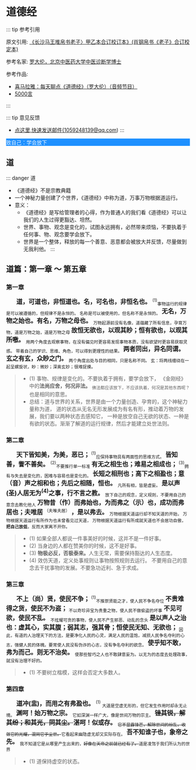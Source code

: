 # 道德经

::: tip 参考引用

原文引用: <a href="https://xqdoc.imedao.com/155824e6bd6c7a3fd921c004.pdf" target="_blank">
《长沙马王堆帛书老子〉甲乙本合订校订本》(肖钢帛书《老子》合订校定本)
</a>

参考名家: <a href="https://baike.baidu.com/item/%E7%BD%97%E5%A4%A7%E4%BC%A6/4841169" target="_blank">罗大伦，北京中医药大学中医诊断学博士</a>

参考作品: 
- <a href="https://m.ximalaya.com/album/3623979" target="_blank">喜马拉雅：每天聊点《道德经》（罗大伦）（音频节目）</a>
- <a href="https://www.5000yan.com/mulu/" target="_blank">5000言</a>

:::


::: tip 意见反馈
- <a href="mailto:1059248139@qq.com">点这里,快速发送邮件(1059248139@qq.com)</a> 
:::

<p style="background-color:#1E90FF; color:#F0F8FF">致自己：学会放下</p>

## 道

::: danger 道

- 《道德经》不是宗教典籍
- 一个神秘力量创建了个世界，《道德经》中称为道，万事万物根据道运行。
- 意义：
	- 《道德经》是写给管理者的心得，作为普通人的我们看《道德经》可以让我们的人生过得更豁达、坦然。
	- 世界、事物、观念是变化的，试图永远拥有，必然带来烦恼，不要执着于任何事、物、观念要学会放下。
	- 世界是一个整体，释放的每一个善意、恶意都会被放大并反馈，尽量做到无我利他。
:::

## 道篇：第一章 ～ 第五章

### 第一章

<p style="text-indent: 2em;">
<big>
<strong>
道，可道也，非恒道也。名，可名也，非恒名也。
</strong>
</big>
<sup>(1)</sup><sub>事物运行的规律是可以被遵循的，但规律不是永恒的。
名称是可以被使用的，但名称不是永恒的。</sub>
<big>
<strong>
无名，万物之始也。有名，万物之母也。
</strong>
</big>
<sub>万物起源前没有名像，道蕴藏了所有信息，孕育万物，道是万物之始，道是万物之母</sub>
<big>
<strong>
故恒无欲也，以观其眇；恒有欲也，以观其所噭。
</strong>
</big>
<sub>用两个角度去观察事物，在没有偏见时更容易发现事物本质，没有欲望时更容易获取灵感。
带着自己的学识、思维、角色，可以得到更理性的结果。
</sub>
<big>
<strong>
两者同出，异名同谓。
玄之有玄，众眇之门。
</strong>
</big>
<sub>两个角度出处与目的相同，只是名称不同。
玄：将两线缠绕在一起呈螺旋状，眇：微妙；深奥玄妙；很难捉摸。</sub>
</p>

<blockquote>
<ul>
<li>
(1) 事物、规律是变化的。不要执着于拥有，要学会放下，
《金刚经》中的<strong>法尚应舍，何况非法。</strong>
<sub>佛法都应该放下，不应该执着，何况是其他东西呢？</sub>
也是相同的意思。
</li>
<li>
总结：道与世界的关系，世界是由一个力量创造、孕育的，这个神秘力量称为道，
道的状态从无名无形发展成为有名有形，推动着万物的发展，我们要以两种状态去感知它，
一种是放空自己无欲的状态、一种是有欲的状态。渐渐了解道的运行规律，然后才能建立处世法则。
</li>
</ul>
</blockquote>

### 第二章

<p style="text-indent: 2em;">
<big>
<strong>
天下皆知美，为美，恶已；
</strong>
</big>
<sup>(1)</sup><sub>应保持事物具有两面性的思维方式。</sub>
<big>
<strong>
皆知善，訾不善矣。
</strong>
</big>
<sup>(2)</sup><sub>不要推行单一标准</sub>
<big>
<strong>
有无之相生也；难易之相成也；
</strong>
</big>
<sup>(3)</sup><sub>拥有与失去是变化的，困难与容易也是变化的。</sub>
<big>
<strong>
长短之相刑也；高下之相盈也；意（音）声之相和也；先后之相随，恒也。
</strong>
</big>
<sub>凡所有相，皆是虚妄。</sub>
<big>
<strong>
是以声(圣)人居无为<sup>(4)</sup>之事，行不言之教。
</strong>
</big>
<sub>放下自己的观念，定义规则，不要用自己的意念去教化他人</sub>
<big>
<strong>
万物昔（作）而弗始也，为而弗之（示）也，成功而弗居也；夫唯居
</strong>
</big>
<sup>（夫唯夫居）</sup>
<big>
<strong>
，是以弗去。
</strong>
</big>
<sub>万物根据天道运行却不知天道的开始，
万物根据天道运行有所作为也未曾看见过天道，
万物根据天道运行有所成就天道也不会居功自傲，<strong>把自己放低</strong>，反而大家离不开你。</sub>
</p>

<blockquote>
<ul>
<li>
(1) 如果全部人都说一件事美好的时候，这并不是一件好事。
</li>
<li>
(2) 当身边的人都在赞美你的时候，这不是好事。
</li>
<li>
(3) <strong>物极必反，否极泰来。</strong>人生无常，需要保持豁达的人生态度。
</li>
<li>
(4) 效仿天道，定义处事规则让事物按照规则去运行。
不要用自己的意念去干扰事物的发展。不要急功近利、急于求成。
</li>
</ul>
</blockquote>

### 第三章

<p style="text-indent: 2em;">
<big>
<strong>
不上（尚）贤，使民不争；
</strong>
</big>
<sup>(1)</sup><sub>不推崇贤能之才，使人民不争名夺位</sub>
<big>
<strong>
不贵难得之货，使民不为盗；
</strong>
</big>
<sub>不以奇珍异宝为贵重之物，使人民不做偷盗的坏事</sub>
<big>
<strong>
不见可欲，使民不乱。
</strong>
</big>
<sub>不炫耀可贪的事物，使人民不产生邪恶、动乱的念头</sub>
<big>
<strong>
是以声人之治也：虚其心，实其腹；弱其志，强其骨；恒使民无知、无欲也；
</strong>
</big>
<sub>因此，有道的人治理天下的方法，是要净化人民的心灵，满足人民的温饱，减损人民争名夺利的心志，强健人民的体魄。要常使人民没有伪诈的心志，没有争名夺利的欲念。</sub>
<big>
<strong>
使乎知不敢，弗为而己。则无不治矣。
</strong>
</big>
<sub>使那些智巧之人也不敢肆意妄为。以无为的态度去处理政事，就没有治理不好的。</sub>

</p>
<blockquote>
<ul>
<li>
(1) 不要树立楷模，这样会否定大多数人。
</li>
</ul>
</blockquote>

### 第四章

<p style="text-indent: 2em;">
<big>
<strong>
道冲(盅)，而用之有弗盈也。
</strong>
</big>
<sup>(1)</sup>
<sub>大道是空虚无形的，但它发生作用时却永无止境。</sub>
<big>
<strong>
渊呵！始万物之宗。
</strong>
</big>
<sub>它如深渊一样广大，像是世间万物的宗主。</sub>
<big>
<strong>
<del>锉其锐，解其纷；和其光，同其尘。</del>湛呵！似或存。
</strong>
</big>
<sub><del>它不显露锋芒，解除世间的纷乱，收敛它的光耀，混同它于尘世。</del>它看起来幽隐虚无却又实际存在。</sub>
<big>
<strong>
吾不知谁子也，象帝之先。
</strong>
</big>
<sub>我不知道它是从哪里产生出来的，<del>好像在天帝之前就已经有了。</del>道是凌驾于我们所认为的世界</sub>
</p>

<blockquote>
<ul>
<li>
(1) 道保持虚空的状态。
</li>
</ul>
</blockquote>
